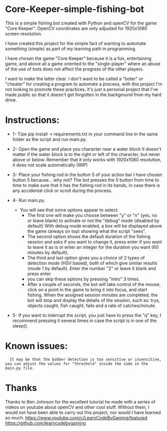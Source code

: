 # Core-Keeper-simple-fishing-bot

This is a simple fishing bot created with Python and openCV for the game "Core Keeper".
OpenCV coordinates are only adjusted for 1920x1080 screen resolution.


I have created this project for the simple fact of wanting to automate something (simple) as part of my learning path in programming.

I have chosen the game "Core Keeper" because it is a fun, entertaining game, and above all a game oriented to the "single-player" where an abuse of the use of bots does not affect the progress of the other players.



I want to make the latter clear. I don't want to be called a "boter" or "cheater" for creating a program to automate a process, with this project I'm not looking to promote these practices, it's just a personal project that I've made public so that it doesn't get forgotten in the background from my hard drive.



# Instructions:

- 1- Tipe    pip install -r requirements.txt     in your command line in the same folder as the script and run main.py.

- 2- Open the game and place you character near a water block 
      It doesn't matter if the water block is to the right 
      or left of the character, but never above or below.
      Remember that it only works with 1920x1080 resolution,
      it does not scale automatically (WIP)
      
- 3- Place your fishing rod in the button 5 of your action bar
      I have chosen button 5 because... why not?
      The bot presses the 5 button from time to time
      to make sure that it has the fishing rod in its hands,
      in case there is any accidental click or scroll during the process.

- 4- Run main.py.
     * You will see that some options appear to select:
        - The first one will make you choose between "y" or "n" (yes, no or leave blank) to activate or not the "debug" mode (disabled by default)
             With debug mode enabled, a box will be displayed above the game (always on top) showing what the script "sees".   
        - The second option shows the default duration of the fishing session and asks if you want to change it,
            press enter if you want to leave it as is or enter an integer for the duration you want (60 minutes by default).    
        - The third and last option gives you a choice of 2 types of detection mode (HSV based), both of which give similar results (mode 1 by default).
            Enter the number "2" or leave it blank and press enter.
        - you can skip these options by pressing "intro" 3 times. 
        - After a couple of seconds, the bot will take control of the mouse, click on a point in the game to bring it into focus, 
            and start fishing. When the assigned session minutes are completed, the bot will stop and display the details of the session,
            such as: trys, objects caught, fish caught, fails and a rate of catches/minute.

- 5- If you want to interrupt the script, you just have to press the "q" key,
      I recommend pressing it several times in case the script is in one of the sleep().
      

# Known issues:
      It may be that the bobber detection is too sensitive or insensitive, you can adjust the values for "threshold" inside the code in the main.py file.
      
      
      
      
# Thanks      
Thanks to Ben Johnson for the excellent tutorial he made with a series of videos on youtube about openCV and other cool stuff.
Without them, I would not have been able to carry out this project, nor would I have learned so much.
https://www.youtube.com/c/LearnCodeByGaming/featured
https://github.com/learncodebygaming
